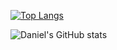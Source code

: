 [![Top Langs](https://github-readme-stats.vercel.app/api/top-langs/?username=Ramdambo&exclude_repo=pkgbuilds,rosdistro,thesis,dotfiles)](https://github.com/anuraghazra/github-readme-stats)

![Daniel's GitHub stats](https://github-readme-stats.vercel.app/api?username=Ramdambo&show_icons=true&theme=gruvbox)
